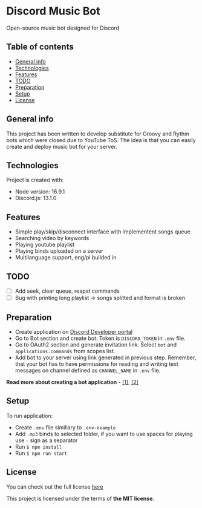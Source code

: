 # Discord Music Bot
Open-source music bot designed for Discord
## Table of contents
* [General info](#general-info)
* [Technologies](#technologies)
* [Features](#features)
* [TODO](#todo)
* [Preparation](#preparation)
* [Setup](#setup)
* [License](#license)

## General info
This project has been written to develop substitute for Groovy and Rythm bots which were closed due to YouTube ToS. The idea is that you can easily create and deploy music bot for your server.
	
## Technologies
Project is created with:
* Node version: 16.9.1
* Discord.js: 13.1.0
	
## Features
* Simple play/skip/disconnect interface with implementent songs queue
* Searching video by keywords
* Playing youtube playlist
* Playing binds uploaded on a server
* Multilanguage support, eng/pl builded in

## TODO
- [ ] Add seek, clear queue, reapat commands
- [ ] Bug with printing long playlist -> songs splitted and format is broken

## Preparation

- Create application on [Discord Developer portal](https://discord.com/developers/applications)
- Go to Bot section and create bot. Token is `DISCORD_TOKEN` in `.env` file. 
- Go to OAuth2 section and generate invitation link. Select `bot` and `applications.commands` from scopes list. 
- Add bot to your server using link generated in previous step. Remember, that your bot has to have permissions for reading and writing text messages on channel defined as `CHANNEL_NAME` in `.env` file.

**Read more about creating a bot application** - [[1]](https://discordjs.guide/preparations/setting-up-a-bot-application.html), [[2]](https://discordjs.guide/preparations/adding-your-bot-to-servers.html)

## Setup
To run application:
- Create `.env` file simillary to `.env-example`
- Add `.mp3` binds to selected folder, if you want to use spaces for playing use `-` sign as a separator
- Run `$ npm install`
- Run `$ npm run start`

## License
You can check out the full license [here](./LICENSE)

This project is licensed under the terms of **the MIT license**.
